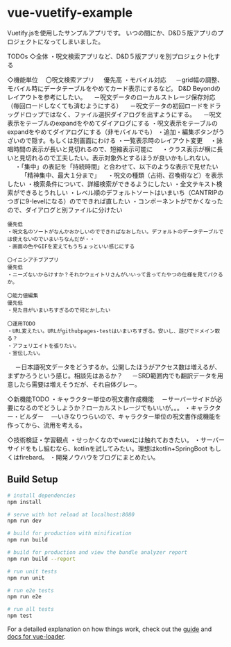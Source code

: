 # vue-vuetify-example

Vuetify.jsを使用したサンプルアプリです。
いつの間にか、D&D５版アプリのプロジェクトになってしまいました。

TODOs
◇全体
・呪文検索アプリなど、D&D５版アプリを別プロジェクト化する

◇機能単位
　〇呪文検索アプリ
　   優先高
    ・モバイル対応
　   －grid幅の調整、モバイル時にデータテーブルをやめてカード表示にするなど。
       D&D Beyondのレイアウトを参考にしたい。
    　－呪文データのローカルストレージ保存対応（毎回ロードしなくても済むようにする）
    　－呪文データの初回ロードをドラッグドロップではなく、ファイル選択ダイアログを出すようにする。
    　－呪文表示をテーブルのexpandをやめてダイアログにする
    ・呪文表示をテーブルのexpandをやめてダイアログにする（非モバイルでも）
    ・追加・編集ボタンがうざいので隠す。もしくは別画面にわける
    ・一覧表示時のレイアウト変更
    　・詠唱時間の表示が長いと見切れるので、短縮表示可能に
　   ・クラス表示が横に長いと見切れるので工夫したい。表示対象外とするほうが良いかもしれない。
　   ・「集中」の表記を「持続時間」と合わせて、以下のような表示で見せたい
　　  「精神集中、最大１分まで」
    　・呪文の種類（占術、召喚術など）を表示したい
    ・検索条件について、詳細検索ができるようにしたい
    ・全文テキスト検索ができるとうれしい
    ・レベル順のデフォルトソートはいまいち（CANTRIPのつぎに9-levelになる）のでできれば直したい
    ・コンポーネントがでかくなったので、ダイアログと別ファイルに分けたい

    優先低
    ・呪文名のソートがなんかおかしいのでできればなおしたい。デフォルトのデータテーブルでは使えないのでいまいちなんだが・・
    ・画面の色やGIFを変えてもうちょっといい感じにする

    〇イニシアチブアプリ
    優先低
    ・ニーズないからけすか？それかウェイトリさんがいいって言ってたやつの仕様を見てパクるか。

    〇能力値編集
    優先低
    ・見た目がいまいちすぎるので何とかしたい

    〇運用TODO
    ・URL変えたい。URLがgithubpages-testはいまいちすぎる。安いし、遊びでドメイン取る？
    ・アフェリエイトを張りたい。
    ・宣伝したい。
　   －日本語呪文データをどうするか。公開したほうがアクセス数は増えるが、まずかろうという感じ。相談先はあるか？
　   －SRD範囲内でも翻訳データを用意したら需要は増えそうだが、それ自体グレー。

◇新機能TODO
    ・キャラクター単位の呪文書作成機能
    　－サーバーサイドが必要になるのでどうしようか？ローカルストレージでもいいが。。。
    ・キャラクター・ビルダー
    　―いきなりつらいので、キャラクター単位の呪文書作成機能を作ってから、流用を考える。

◇技術検証・学習観点
    ・せっかくなのでvuexには触れておきたい。
    ・サーバーサイドをもし組むなら、kotlinを試してみたい。理想はkotlin+SpringBoot
      もしくはfirebard。
    ・開発ノウハウをブログにまとめたい。


## Build Setup

``` bash
# install dependencies
npm install

# serve with hot reload at localhost:8080
npm run dev

# build for production with minification
npm run build

# build for production and view the bundle analyzer report
npm run build --report

# run unit tests
npm run unit

# run e2e tests
npm run e2e

# run all tests
npm test
```

For a detailed explanation on how things work, check out the [guide](http://vuejs-templates.github.io/webpack/) and [docs for vue-loader](http://vuejs.github.io/vue-loader).

